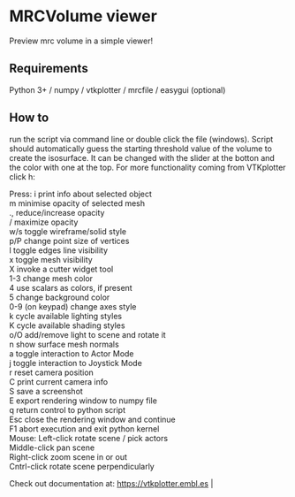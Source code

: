 # MRCVolume viewer
Preview mrc volume in a simple viewer!

## Requirements
Python 3+ / numpy / vtkplotter / mrcfile / easygui (optional)

## How to
run the script via command line or double click the file (windows). Script should automatically guess the starting threshold value of the volume to create the isosurface. It can be changed with the slider at the botton and the color with one at the top. For more functionality coming from VTKplotter click h:


 Press: i     print info about selected object            
        m     minimise opacity of selected mesh           
        .,    reduce/increase opacity                     
        /     maximize opacity                            
        w/s   toggle wireframe/solid style                
        p/P   change point size of vertices               
        l     toggle edges line visibility                
        x     toggle mesh visibility                      
        X     invoke a cutter widget tool                 
        1-3   change mesh color                           
        4     use scalars as colors, if present           
        5     change background color                     
        0-9   (on keypad) change axes style               
        k     cycle available lighting styles             
        K     cycle available shading styles              
        o/O   add/remove light to scene and rotate it     
        n     show surface mesh normals                   
        a     toggle interaction to Actor Mode            
        j     toggle interaction to Joystick Mode         
        r     reset camera position                       
        C     print current camera info                   
        S     save a screenshot                           
        E     export rendering window to numpy file       
        q     return control to python script             
        Esc   close the rendering window and continue     
        F1    abort execution and exit python kernel      
 Mouse: Left-click    rotate scene / pick actors          
        Middle-click  pan scene                           
        Right-click   zoom scene in or out                
        Cntrl-click   rotate scene perpendicularly        

Check out documentation at:  https://vtkplotter.embl.es  |

